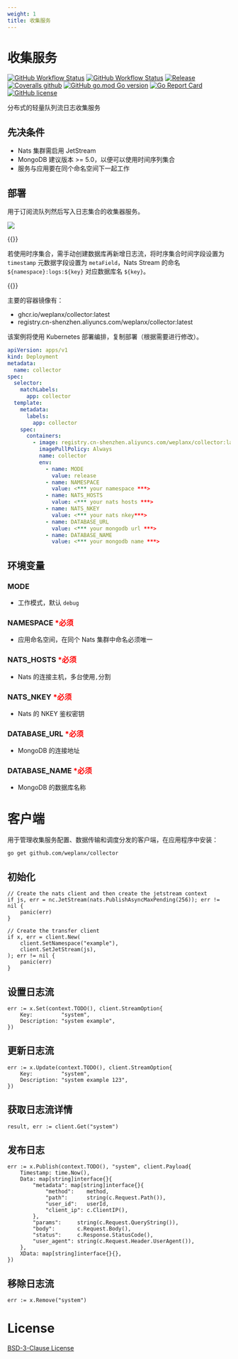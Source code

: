 ```yaml
---
weight: 1
title: 收集服务
---
```


# 收集服务

[![GitHub Workflow Status](https://img.shields.io/github/actions/workflow/status/weplanx/collector/release.yml?label=release&style=flat-square)](https://github.com/weplanx/collector/actions/workflows/release.yml)
[![GitHub Workflow Status](https://img.shields.io/github/actions/workflow/status/weplanx/collector/testing.yml?label=testing&style=flat-square)](https://github.com/weplanx/collector/actions/workflows/testing.yml)
[![Release](https://img.shields.io/github/v/release/weplanx/collector.svg?style=flat-square&include_prereleases)](https://github.com/weplanx/collector/releases)
[![Coveralls github](https://img.shields.io/coveralls/github/weplanx/collector.svg?style=flat-square)](https://coveralls.io/github/weplanx/collector)
[![GitHub go.mod Go version](https://img.shields.io/github/go-mod/go-version/weplanx/collector?style=flat-square)](https://github.com/weplanx/collector)
[![Go Report Card](https://goreportcard.com/badge/github.com/weplanx/collector?style=flat-square)](https://goreportcard.com/report/github.com/weplanx/collector)
[![GitHub license](https://img.shields.io/github/license/weplanx/collector?style=flat-square)](https://raw.githubusercontent.com/weplanx/collector/main/LICENSE)

分布式的轻量队列流日志收集服务

## 先决条件

- Nats 集群需启用 JetStream 
- MongoDB 建议版本 >= 5.0，以便可以使用时间序列集合
- 服务与应用要在同个命名空间下一起工作

## 部署

用于订阅流队列然后写入日志集合的收集器服务。

![](/images/extend/collector.png)

{{<hint info>}}

若使用时序集合，需手动创建数据库再新增日志流，将时序集合时间字段设置为 `timestamp` 元数据字段设置为 `metaField`，Nats Stream 的命名 `${namespace}:logs:${key}` 对应数据库名 `${key}`。

{{</hint>}}

主要的容器镜像有：

- ghcr.io/weplanx/collector:latest
- registry.cn-shenzhen.aliyuncs.com/weplanx/collector:latest

该案例将使用 Kubernetes 部署编排，复制部署（根据需要进行修改）。

```yaml
apiVersion: apps/v1
kind: Deployment
metadata:
  name: collector
spec:
  selector:
    matchLabels:
      app: collector
  template:
    metadata:
      labels:
        app: collector
    spec:
      containers:
        - image: registry.cn-shenzhen.aliyuncs.com/weplanx/collector:latest
          imagePullPolicy: Always
          name: collector
          env:
            - name: MODE
              value: release
            - name: NAMESPACE
              value: <*** your namespace ***>
            - name: NATS_HOSTS
              value: <*** your nats hosts ***>
            - name: NATS_NKEY
              value: <*** your nats nkey***>
            - name: DATABASE_URL
              value: <*** your mongodb url ***>
            - name: DATABASE_NAME
              value: <*** your mongodb name ***>
```

## 环境变量

### MODE

- 工作模式，默认 `debug`

### NAMESPACE <font color="red">*必须</font>

- 应用命名空间，在同个 Nats 集群中命名必须唯一

### NATS_HOSTS <font color="red">*必须</font>

- Nats 的连接主机，多台使用`,`分割

### NATS_NKEY <font color="red">*必须</font>

- Nats 的 NKEY 鉴权密钥

### DATABASE_URL <font color="red">*必须</font>

- MongoDB 的连接地址

### DATABASE_NAME <font color="red">*必须</font>

- MongoDB 的数据库名称

# 客户端

用于管理收集服务配置、数据传输和调度分发的客户端，在应用程序中安装：

```shell
go get github.com/weplanx/collector
```

## 初始化

```golang
// Create the nats client and then create the jetstream context
if js, err = nc.JetStream(nats.PublishAsyncMaxPending(256)); err != nil {
    panic(err)
}

// Create the transfer client
if x, err = client.New(
    client.SetNamespace("example"),
    client.SetJetStream(js),
); err != nil {
    panic(err)
}
```

## 设置日志流

```golang
err := x.Set(context.TODO(), client.StreamOption{
    Key:         "system",
    Description: "system example",
})
```

## 更新日志流

```golang
err := x.Update(context.TODO(), client.StreamOption{
    Key:         "system",
    Description: "system example 123",
})
```

## 获取日志流详情

```golang
result, err := client.Get("system")
```

## 发布日志

```golang
err := x.Publish(context.TODO(), "system", client.Payload{
    Timestamp: time.Now(),
    Data: map[string]interface{}{
        "metadata": map[string]interface{}{
            "method":    method,
            "path":      string(c.Request.Path()),
            "user_id":   userId,
            "client_ip": c.ClientIP(),
        },
        "params":     string(c.Request.QueryString()),
        "body":       c.Request.Body(),
        "status":     c.Response.StatusCode(),
        "user_agent": string(c.Request.Header.UserAgent()),
    },
    XData: map[string]interface{}{},
})
```

## 移除日志流

```golang
err := x.Remove("system")
```

# License

[BSD-3-Clause License](https://github.com/weplanx/collector/blob/main/LICENSE)
